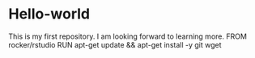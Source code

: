 # Hello-world
This is my first repository.
I am looking forward to learning more.
FROM rocker/rstudio
RUN apt-get update && apt-get install -y git wget